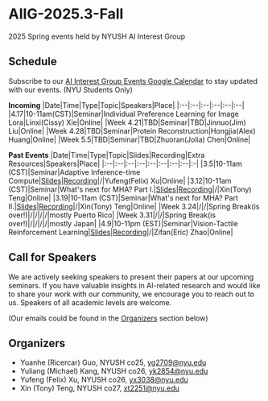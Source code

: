# AIIG-2025.3-Fall
2025 Spring events held by NYUSH AI Interest Group


## Schedule

Subscribe to our [AI Interest Group Events Google Calendar](https://calendar.google.com/calendar/u/0?cid=Y18zZGZkOGNkM2JiMWM5NzViZDU1YjVkYzQyMWJkZDQwMGFjYWJkZWVkMGQzMWRmNGRjMTlkOTNhYjNmZDNlYzJjQGdyb3VwLmNhbGVuZGFyLmdvb2dsZS5jb20) to stay updated with our events. (NYU Students Only)

**Incoming**
|Date|Time|Type|Topic|Speakers|Place|
|:--|:--|:--|:--|:--|:--|
|4.17|10-11am(CST)|Seminar|Individual Preference Learning for Image Lora|Linxi(Cissy) Xie|Online|
|Week 4.21|TBD|Seminar|TBD|Jinnuo(Jim) Liu|Online|
|Week 4.28|TBD|Seminar|Protein Reconstruction|Hongjia(Alex) Huang|Online|
|Week 5.5|TBD|Seminar|TBD|Zhuoran(Jolia) Chen|Online|


**Past Events**
|Date|Time|Type|Topic|Slides|Recording|Extra Resources|Speakers|Place|
|:--|:--|:--|:--|:--|:--|:--|:--|:-|
|3.5|10-11am (CST)|Seminar|Adaptive Inference-time Compute|[Slides](https://docs.google.com/presentation/d/1FML-K1tF_hYIFXignJgqz6oI3N249oDTJBAdYyVqEwg/edit)|[Recording](https://drive.google.com/file/d/1-APIHGmV7iR4G2CnR4ld52L5sDR5Tvdv/view?usp=drive_link)|/|Yufeng(Felix) Xu|Online|
|3.12|10-11am (CST)|Seminar|What's next for MHA? Part I.|[Slides](https://docs.google.com/presentation/d/1mieDvKf2kccOEVU7rXJXPGqg8IdDIIfESici3jEpLZ0/edit#slide=id.g806743487f_0_7)|[Recording](https://nyu.zoom.us/rec/share/cudfEJvR7KofR8P5Lml6err_w4VwTDW8k8prtD8h3-XNwSgf5O3uquQnqHk3MTQT.9rrFnNCukHOma-l5)|/|Xin(Tony) Teng|Online|
|3.19|10-11am (CST)|Seminar|What's next for MHA? Part II.|[Slides](https://docs.google.com/presentation/d/1JhBsERAeqWjIpLzqKooUfqx5KoX5URMIrXHqmmPrnPc/edit?usp=sharing)|[Recording](https://nyu.zoom.us/rec/share/oFlw4Y6hQ957LUp841VWYlJvQGQYXNV9iWm8xrNwFJT-ap7Eh9JM0smTq3V_tfCE.EjUqmAckI2kiARUh)|/|Xin(Tony) Teng|Online|
|Week 3.24|/|/|Spring Break(is over!)|/|/|/|/|mostly Puerto Rico|
|Week 3.31|/|/|Spring Break(is over!)|/|/|/|/|mostly Japan|
|4.9|10-11pm (EST)|Seminar|Vision-Tactile Reinforcement Learning|[Slides]()|[Recording](https://nyu.zoom.us/rec/share/loqfnZgdqiFsfrkamF8Hr3tcOvIzQRJpiFN-un3vgzctQk8jgy7S3OFS3qf3EHnH.gKi2jf4c2lCJHzp0?startTime=1744250654000)|/|Zifan(Eric) Zhao|Online|


## Call for Speakers
We are actively seeking speakers to present their papers at our upcoming seminars. If you have valuable insights in AI-related research and would like to share your work with our community, we encourage you to reach out to us. Speakers of all academic levels are welcome. 

(Our emails could be found in the [Organizers](#organizers) section below)

## Organizers
- Yuanhe (Ricercar) Guo, NYUSH co25, [yg2709@nyu.edu](mailto:yg2709@nyu.edu)
- Yuliang (Michael) Kang, NYUSH co26, [yk2854@nyu.edu](mailto:yk2854@nyu.edu)
- Yufeng (Felix) Xu, NYUSH co26, [yx3038@nyu.edu](mailto:yx3038@nyu.edu)
- Xin (Tony) Teng, NYUSH co27, [xt2251@nyu.edu](mailto:xt2251@nyu.edu)
